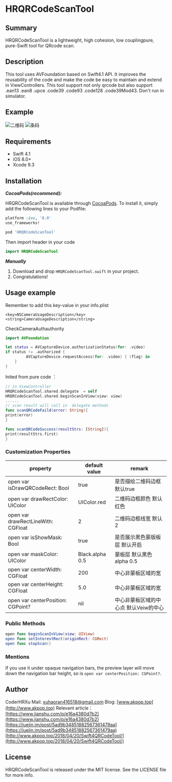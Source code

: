 # HRQRCodeScanTool

## Summary 
HRQRCodeScanTool is a lightweight, high cohesion, low couplingpure, pure-Swift tool for QRcode scan.  

## Description
This tool uses AVFoundation based on Swift4.1 API.  It improves the reusability of the code and make the code be easy to maintain and extend in ViewControllers.
This tool support not only qrcode but also support .ean13 .ean8 .upce .code39 .code93 .code128 .code39Mod43.
Don't run in simulator.  


## Example

<img src="jpg/scan1.jpeg" alt="二维码">
<img src="jpg/scan2.jpeg" alt="条码">

## Requirements

- Swift 4.1
- iOS 8.0+
- Xcode 9.3

## Installation


***CocoaPods(recommend):***

HRQRCodeScanTool is available through [CocoaPods](http://cocoapods.org).
To install it, simply add the following lines to your Podfile:

```ruby
platform :ios, '8.0'
use_frameworks!

pod 'HRQRCodeScanTool'

```
Then import header in your code
```swift
import HRQRCodeScanTool
```

***Manually***

1. Download and drop ```HRQRCodeScanTool.swift``` in your project.
2. Congratulations!


## Usage example

Remember to add this key-value in your info.plist 
```
<key>NSCameraUsageDescription</key>
<string>CameraUsageDescription</string>
```
CheckCameraAuthauthority
```swift
import AVFoundation

let status = AVCaptureDevice.authorizationStatus(for: .video)
if status != .authorized {
         AVCaptureDevice.requestAccess(for: .video) { (flag) in
    }
}

```

Inited from pure code ：

```swift
// in ViewController
HRQRCodeScanTool.shared.delegate  = self
HRQRCodeScanTool.shared.beginScanInView(view: view)
......
// scan result will call in  delegate methods 
func scanQRCodeFaild(error: String){
print(error)
}

func scanQRCodeSuccess(resultStrs: [String]){
print(resultStrs.first)
}
```


### Customization Properties

| property | default value | remark |
|------|----|---|
|open var isDrawQRCodeRect: Bool  |true| 是否描绘二维码边框 默认true |
|open var drawRectColor: UIColor | UIColor.red | 二维码边框颜色 默认红色|
|open var drawRectLineWith: CGFloat |2| 二维码边框线宽 默认2|        
|open var isShowMask: Bool   |true|  是否展示黑色蒙版板层 默认开启|           
|open var maskColor: UIColor   |Black.alpha 0.5|  蒙板层 默认黑色 alpha 0.5|               
|open var centerWidth: CGFloat  |200|  中心非蒙板区域的宽  |        
|open var centerHeight: CGFloat  |5.0|  中心非蒙板区域的宽|        
|open var centerPosition: CGPoint? |nil| 中心非蒙板区域的中心点 默认Veiw的中心

### Public Methods

```swift
open func beginScanInView(view: UIView)
open func setInterestRect(originRect: CGRect)
open func stopScan()
```
### Mentions
If you use it under  opaque navigation bars, the preview layer will move down the navigation bar height, so is ```open var centerPosition: CGPoint?```.

## Author

CoderHRXu
Mail: [xuhaoran416518@gmail.com](mailto:xuhaoran416518@gmail.com) 
Blog: [www.akpop.top](http://www.akpop.top)
Relevant article： [https://www.jianshu.com/p/e16a4380d7b2](https://www.jianshu.com/p/e16a4380d7b2)
[https://juejin.im/post/5ad9b34851882567361479aa](https://juejin.im/post/5ad9b34851882567361479aa)
[http://www.akpop.top/2018/04/20/Swift4QRCodeTool/](http://www.akpop.top/2018/04/20/Swift4QRCodeTool/)
## License

HRQRCodeScanTool is released under the MIT license. See the LICENSE file for more info.
